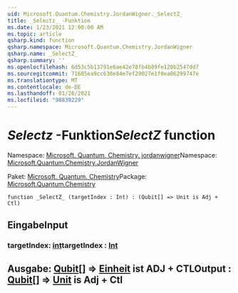 ```yaml
---
uid: Microsoft.Quantum.Chemistry.JordanWigner._SelectZ_
title: _Selectz_ -Funktion
ms.date: 1/23/2021 12:00:00 AM
ms.topic: article
qsharp.kind: function
qsharp.namespace: Microsoft.Quantum.Chemistry.JordanWigner
qsharp.name: _SelectZ_
qsharp.summary: ''
ms.openlocfilehash: 6d53c5b13791e6ae42e78fb4b89fe120b2547dd7
ms.sourcegitcommit: 71605ea9cc630e84e7ef29027e1f0ea06299747e
ms.translationtype: MT
ms.contentlocale: de-DE
ms.lasthandoff: 01/26/2021
ms.locfileid: "98839229"
---
```

# <a name="_selectz_-function"></a><span data-ttu-id="3abdd-102">_Selectz_ -Funktion</span><span class="sxs-lookup"><span data-stu-id="3abdd-102">_SelectZ_ function</span></span>

<span data-ttu-id="3abdd-103">Namespace: [Microsoft. Quantum. Chemistry. jordanwigner](xref:Microsoft.Quantum.Chemistry.JordanWigner)</span><span class="sxs-lookup"><span data-stu-id="3abdd-103">Namespace: [Microsoft.Quantum.Chemistry.JordanWigner](xref:Microsoft.Quantum.Chemistry.JordanWigner)</span></span>

<span data-ttu-id="3abdd-104">Paket: [Microsoft. Quantum. Chemistry](https://nuget.org/packages/Microsoft.Quantum.Chemistry)</span><span class="sxs-lookup"><span data-stu-id="3abdd-104">Package: [Microsoft.Quantum.Chemistry](https://nuget.org/packages/Microsoft.Quantum.Chemistry)</span></span>




```qsharp
function _SelectZ_ (targetIndex : Int) : (Qubit[] => Unit is Adj + Ctl)
```


## <a name="input"></a><span data-ttu-id="3abdd-105">Eingabe</span><span class="sxs-lookup"><span data-stu-id="3abdd-105">Input</span></span>

### <a name="targetindex--int"></a><span data-ttu-id="3abdd-106">targetIndex: [int](xref:microsoft.quantum.lang-ref.int)</span><span class="sxs-lookup"><span data-stu-id="3abdd-106">targetIndex : [Int](xref:microsoft.quantum.lang-ref.int)</span></span>





## <a name="output--qubit--unit--is-adj--ctl"></a><span data-ttu-id="3abdd-107">Ausgabe: [Qubit](xref:microsoft.quantum.lang-ref.qubit)[] => [Einheit](xref:microsoft.quantum.lang-ref.unit)  ist ADJ + CTL</span><span class="sxs-lookup"><span data-stu-id="3abdd-107">Output : [Qubit](xref:microsoft.quantum.lang-ref.qubit)[] => [Unit](xref:microsoft.quantum.lang-ref.unit)  is Adj + Ctl</span></span>

